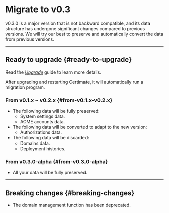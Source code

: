 ﻿# Migrate to v0.3

v0.3.0 is a major version that is not backward compatible, and its data structure has undergone significant changes compared to previous versions. We will try our best to preserve and automatically convert the data from previous versions.

---

## Ready to upgrade {#ready-to-upgrade}

Read the _[Upgrade](../getting-started/upgrade)_ guide to learn more details.

After upgrading and restarting Certimate, it will automatically run a migration program.

### From v0.1.x ~ v0.2.x {#from-v0.1.x-v0.2.x}

- The following data will be fully preserved:
  - System settings data.
  - ACME accounts data.
- The following data will be converted to adapt to the new version:
  - Authorizations data.
- The following data will be discarded:
  - Domains data.
  - Deployment histories.

### From v0.3.0-alpha {#from-v0.3.0-alpha}

- All your data will be fully preserved.

---

## Breaking changes {#breaking-changes}

- The domain management function has been deprecated.
